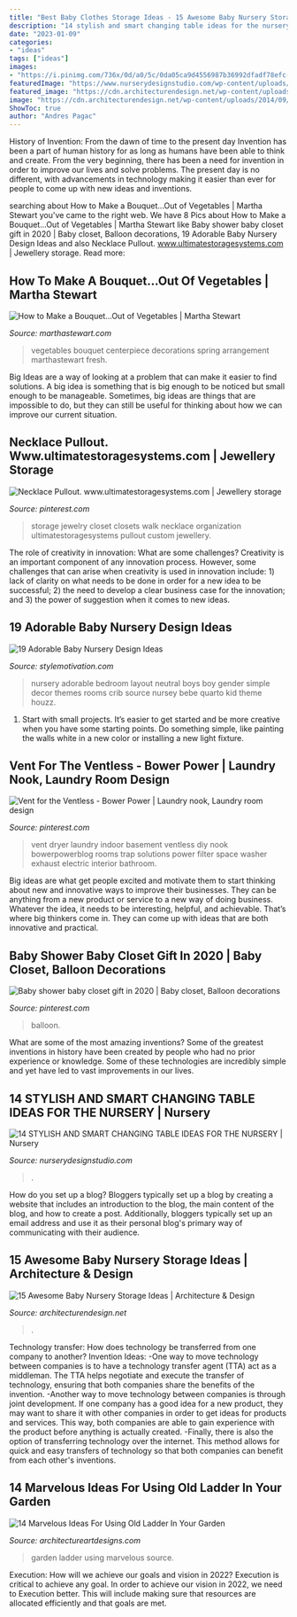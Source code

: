 ```yaml
---
title: "Best Baby Clothes Storage Ideas - 15 Awesome Baby Nursery Storage Ideas"
description: "14 stylish and smart changing table ideas for the nursery"
date: "2023-01-09"
categories:
- "ideas"
tags: ["ideas"]
images:
- "https://i.pinimg.com/736x/0d/a0/5c/0da05ca9d4556987b36992dfadf78efc--laundry-nook-basement-laundry.jpg"
featuredImage: "https://www.nurserydesignstudio.com/wp-content/uploads/2020/10/changing-table-ideas-for-the-nursery-7.png"
featured_image: "https://cdn.architecturendesign.net/wp-content/uploads/2014/09/226.jpg"
image: "https://cdn.architecturendesign.net/wp-content/uploads/2014/09/226.jpg"
ShowToc: true
author: "Andres Pagac"
---
```



History of Invention: From the dawn of time to the present day
Invention has been a part of human history for as long as humans have been able to think and create. From the very beginning, there has been a need for invention in order to improve our lives and solve problems. The present day is no different, with advancements in technology making it easier than ever for people to come up with new ideas and inventions.

	

		
searching about How to Make a Bouquet...Out of Vegetables | Martha Stewart you've came to the right web. We have 8 Pics about How to Make a Bouquet...Out of Vegetables | Martha Stewart like Baby shower baby closet gift in 2020 | Baby closet, Balloon decorations, 19 Adorable Baby Nursery Design Ideas and also Necklace Pullout. www.ultimatestoragesystems.com | Jewellery storage. Read more:
		
    
## How To Make A Bouquet...Out Of Vegetables | Martha Stewart

<img loading=lazy src="https://assets.marthastewart.com/styles/wmax-1500/d25/Culinary-Centerpiece-0316/Culinary-Centerpiece-0316.jpg?itok=ilor3sLk" onerror="this.onerror=null;this.src='https://tse2.mm.bing.net/th?id=OIP.VgLx4ZpXlw71yFqtkCaiJQHaKh&amp;pid=15.1';" alt="How to Make a Bouquet...Out of Vegetables | Martha Stewart">

_Source: marthastewart.com_

>vegetables bouquet centerpiece decorations spring arrangement marthastewart fresh. 

	

Big Ideas are a way of looking at a problem that can make it easier to find solutions. A big idea is something that is big enough to be noticed but small enough to be manageable. Sometimes, big ideas are things that are impossible to do, but they can still be useful for thinking about how we can improve our current situation.

    
## Necklace Pullout. Www.ultimatestoragesystems.com | Jewellery Storage

<img loading=lazy src="https://i.pinimg.com/736x/7a/ad/da/7aaddaac87822bcab0e0826b1e363d44--jewelry-storage-closets.jpg" onerror="this.onerror=null;this.src='https://tse4.mm.bing.net/th?id=OIP.qmioBoidGtT7tPf40xicngHaLH&amp;pid=15.1';" alt="Necklace Pullout. www.ultimatestoragesystems.com | Jewellery storage">

_Source: pinterest.com_

>storage jewelry closet closets walk necklace organization ultimatestoragesystems pullout custom jewellery. 

	

The role of creativity in innovation: What are some challenges?
Creativity is an important component of any innovation process. However, some challenges that can arise when creativity is used in innovation include: 1) lack of clarity on what needs to be done in order for a new idea to be successful; 2) the need to develop a clear business case for the innovation; and 3) the power of suggestion when it comes to new ideas.

    
## 19 Adorable Baby Nursery Design Ideas

<img loading=lazy src="http://www.stylemotivation.com/wp-content/uploads/2013/10/20-Adorable-Baby-Nursery-Design-Ideas-2.jpg" onerror="this.onerror=null;this.src='https://tse2.mm.bing.net/th?id=OIP.WCsc-5DuZ1rfcEG8iTGQWgAAAA&amp;pid=15.1';" alt="19 Adorable Baby Nursery Design Ideas">

_Source: stylemotivation.com_

>nursery adorable bedroom layout neutral boys boy gender simple decor themes rooms crib source nursey bebe quarto kid theme houzz. 

	

1. Start with small projects. It’s easier to get started and be more creative when you have some starting points. Do something simple, like painting the walls white in a new color or installing a new light fixture. 

    
## Vent For The Ventless - Bower Power | Laundry Nook, Laundry Room Design

<img loading=lazy src="https://i.pinimg.com/736x/0d/a0/5c/0da05ca9d4556987b36992dfadf78efc--laundry-nook-basement-laundry.jpg" onerror="this.onerror=null;this.src='https://tse3.mm.bing.net/th?id=OIP.KA0lEkLcvI0hOrb4IAkVwwHaJ3&amp;pid=15.1';" alt="Vent for the Ventless - Bower Power | Laundry nook, Laundry room design">

_Source: pinterest.com_

>vent dryer laundry indoor basement ventless diy nook bowerpowerblog rooms trap solutions power filter space washer exhaust electric interior bathroom. 

	

Big ideas are what get people excited and motivate them to start thinking about new and innovative ways to improve their businesses. They can be anything from a new product or service to a new way of doing business. Whatever the idea, it needs to be interesting, helpful, and achievable. That’s where big thinkers come in. They can come up with ideas that are both innovative and practical.

    
## Baby Shower Baby Closet Gift In 2020 | Baby Closet, Balloon Decorations

<img loading=lazy src="https://i.pinimg.com/736x/0d/ce/e0/0dcee0ad3562b66dc6f695d4f144ffc3.jpg" onerror="this.onerror=null;this.src='https://tse2.mm.bing.net/th?id=OIP.BcBmjuX108RS89KOEB5IOgHaJ3&amp;pid=15.1';" alt="Baby shower baby closet gift in 2020 | Baby closet, Balloon decorations">

_Source: pinterest.com_

>balloon. 

	

What are some of the most amazing inventions?
Some of the greatest inventions in history have been created by people who had no prior experience or knowledge. Some of these technologies are incredibly simple and yet have led to vast improvements in our lives.

    
## 14 STYLISH AND SMART CHANGING TABLE IDEAS FOR THE NURSERY | Nursery

<img loading=lazy src="https://www.nurserydesignstudio.com/wp-content/uploads/2020/10/changing-table-ideas-for-the-nursery-7.png" onerror="this.onerror=null;this.src='https://tse1.mm.bing.net/th?id=OIP.kimIZ_N-q31eU6ECB-bJkwHaLH&amp;pid=15.1';" alt="14 STYLISH AND SMART CHANGING TABLE IDEAS FOR THE NURSERY | Nursery">

_Source: nurserydesignstudio.com_

>. 

	

How do you set up a blog?
Bloggers typically set up a blog by creating a website that includes an introduction to the blog, the main content of the blog, and how to create a post. Additionally, bloggers typically set up an email address and use it as their personal blog's primary way of communicating with their audience.

    
## 15 Awesome Baby Nursery Storage Ideas | Architecture &amp; Design

<img loading=lazy src="https://cdn.architecturendesign.net/wp-content/uploads/2014/09/226.jpg" onerror="this.onerror=null;this.src='https://tse4.mm.bing.net/th?id=OIP.n7FiGijXaUVrsf5li2FVgAHaFM&amp;pid=15.1';" alt="15 Awesome Baby Nursery Storage Ideas | Architecture &amp; Design">

_Source: architecturendesign.net_

>. 

	

Technology transfer: How does technology be transferred from one company to another?
Invention Ideas: 
-One way to move technology between companies is to have a technology transfer agent (TTA) act as a middleman. The TTA helps negotiate and execute the transfer of technology, ensuring that both companies share the benefits of the invention. 
-Another way to move technology between companies is through joint development. If one company has a good idea for a new product, they may want to share it with other companies in order to get ideas for products and services. This way, both companies are able to gain experience with the product before anything is actually created. 
-Finally, there is also the option of transferring technology over the internet. This method allows for quick and easy transfers of technology so that both companies can benefit from each other's inventions.

    
## 14 Marvelous Ideas For Using Old Ladder In Your Garden

<img loading=lazy src="https://www.architectureartdesigns.com/wp-content/uploads/2017/03/8-28.jpg" onerror="this.onerror=null;this.src='https://tse4.mm.bing.net/th?id=OIP.csKw7Kb0kGrL4CFWNrFUWgHaJ3&amp;pid=15.1';" alt="14 Marvelous Ideas For Using Old Ladder In Your Garden">

_Source: architectureartdesigns.com_

>garden ladder using marvelous source. 

	

Execution: How will we achieve our goals and vision in 2022?
Execution is critical to achieve any goal. In order to achieve our vision in 2022, we need to Execution better. This will include making sure that resources are allocated efficiently and that goals are met.

